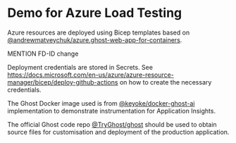 # Demo for Azure Load Testing

Azure resources are deployed using Bicep templates based on [@andrewmatveychuk/azure.ghost-web-app-for-containers](https://github.com/andrewmatveychuk/azure.ghost-web-app-for-containers).

MENTION FD-ID change

Deployment credentials are stored in Secrets.  See https://docs.microsoft.com/en-us/azure/azure-resource-manager/bicep/deploy-github-actions on how to create the necessary credentials.

The Ghost Docker image used is from [@keyoke/docker-ghost-ai](https://github.com/keyoke/docker-ghost-ai) implementation to demonstrate instrumentation for Application Insights.

The official Ghost code repo [@TryGhost/ghost](https://github.com/TryGhost/Ghost) should be used to obtain source files for customisation and deployment of the production application.

#
#
